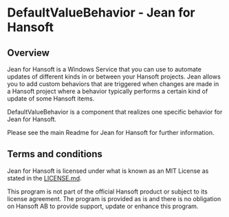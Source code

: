 DefaultValueBehavior - Jean for Hansoft
=======================================

Overview
--------
Jean for Hansoft is a Windows Service that you can use to automate  updates of different kinds in or between your Hansoft projects. Jean
allows you to add custom behaviors that are triggered when changes are made in a Hansoft project where a behavior typically performs a certain
kind of update of some Hansoft items. 

DefaultValueBehavior is a component that realizes one specific behavior for Jean for Hansoft.

Please see the main Readme for Jean for Hansoft for further information.


Terms and conditions
--------------------
Jean for Hansoft is licensed under what is known as an MIT License as stated in the [LICENSE.md](LICENSE.md).

This program is not part of the official Hansoft product or subject to its license agreement.
The program is provided as is and there is no obligation on Hansoft AB to provide support, update or enhance this program.
